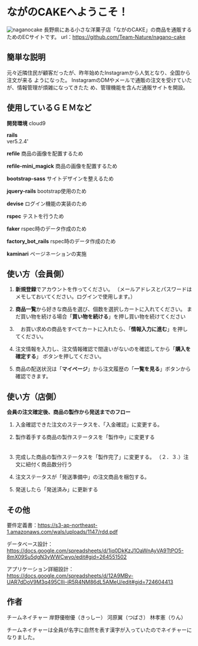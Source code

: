 # ながのCAKEへようこそ！
![naganocake](https://user-images.githubusercontent.com/68266791/97358657-e93fa200-18de-11eb-991e-ca56ff7a12c9.png)
⻑野県にある⼩さな洋菓⼦店「ながのCAKE」の商品を通販するためのECサイトです。
url：https://github.com/Team-Nature/nagano-cake

## 簡単な説明

元々近隣住⺠が顧客だったが、昨年始めたInstagramから⼈気となり、全国から注⽂が来る ようになった。 InstagramのDMやメールで通販の注⽂を受けていたが、情報管理が煩雑になってきたた め、管理機能を含んだ通販サイトを開設。


## 使用しているＧＥＭなど
**開発環境**
cloud9

**rails**    
ver5.2.4'

**refile**
商品の画像を配置するため

**refile-mini_magick**
商品の画像を配置するため

**bootstrap-sass**
サイトデザインを整えるため

**jquery-rails**
bootstrap使用のため

**devise**
ログイン機能の実装のため

**rspec**
テストを行うため

**faker**
rspec時のデータ作成のため

**factory_bot_rails**
rspec時のデータ作成のため

**kaminari**
ページネーションの実施

## 使い方（会員側）

1.  **新規登録**でアカウントを作ってください。
（メールアドレスとパスワードはメモしておいてください。ログインで使用します。）

2.  **商品一覧**から好きな商品を選び、個数を選択しカートに入れてください。
まだ買い物を続ける場合「**買い物を続ける**」を押し買い物を続けてください

3. 　お買い求めの商品をすべてカートに入れたら、「**情報入力に進む**」を押してください。

4. 注文情報を入力し、注文情報確認で間違いがないのを確認してから「**購入を確定する**」
ボタンを押してください。

5. 商品の配送状況は「**マイページ**」から注文履歴の「**一覧を見る**」ボタンから確認できます。

## 使い方（店側）
**会員の注⽂確定後、商品の製作から発送までのフロー**
 1. 入金確認できた注文のステータスを、「入金確認」に変更する。

 2. 製作着手する商品の製作ステータスを「製作中」に変更する
　　　　　　　　　　　　　　　　　　　　　
 3. 完成した商品の製作ステータスを「製作完了」に変更する。
（２．３.）注文に紐付く商品数分行う
 
 4. 注文ステータスが「発送準備中」の注文商品を梱包する。

 5. 発送したら「発送済み」に更新する



## その他
要件定義書：https://s3-ap-northeast-1.amazonaws.com/wals/uploads/1147/rdd.pdf

データべース設計：https://docs.google.com/spreadsheets/d/1iq0DkKzJ1OaWnAyVA9TtPO5-8mX09Su5dgN3yWWCwyo/edit#gid=264551502

アプリケーション詳細設計：https://docs.google.com/spreadsheets/d/12A9MBv-UAR7dDoV9M3q495CIIi-iR5R4NM86dL5AMeU/edit#gid=724604413




## 作者
チームネイチャー
岸野優樹優（きっしー）
河原翼（つばさ）
林孝憲（りん）

チームネイチャーは全員が名字に自然を表す漢字が入っていたのでネイチャーになりました。
